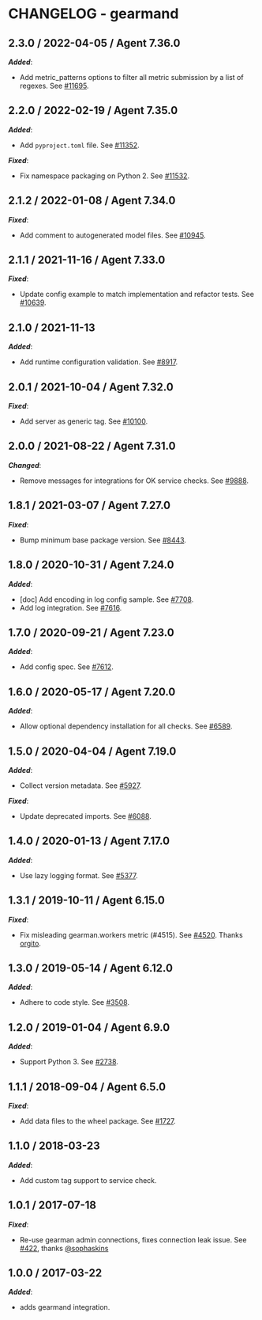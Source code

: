 # CHANGELOG - gearmand

## 2.3.0 / 2022-04-05 / Agent 7.36.0

***Added***: 

* Add metric_patterns options to filter all metric submission by a list of regexes. See [#11695](https://github.com/DataDog/integrations-core/pull/11695).


## 2.2.0 / 2022-02-19 / Agent 7.35.0

***Added***: 

* Add `pyproject.toml` file. See [#11352](https://github.com/DataDog/integrations-core/pull/11352).

***Fixed***: 

* Fix namespace packaging on Python 2. See [#11532](https://github.com/DataDog/integrations-core/pull/11532).


## 2.1.2 / 2022-01-08 / Agent 7.34.0

***Fixed***: 

* Add comment to autogenerated model files. See [#10945](https://github.com/DataDog/integrations-core/pull/10945).


## 2.1.1 / 2021-11-16 / Agent 7.33.0

***Fixed***: 

* Update config example to match implementation and refactor tests. See [#10639](https://github.com/DataDog/integrations-core/pull/10639).


## 2.1.0 / 2021-11-13

***Added***: 

* Add runtime configuration validation. See [#8917](https://github.com/DataDog/integrations-core/pull/8917).


## 2.0.1 / 2021-10-04 / Agent 7.32.0

***Fixed***: 

* Add server as generic tag. See [#10100](https://github.com/DataDog/integrations-core/pull/10100).


## 2.0.0 / 2021-08-22 / Agent 7.31.0

***Changed***: 

* Remove messages for integrations for OK service checks. See [#9888](https://github.com/DataDog/integrations-core/pull/9888).


## 1.8.1 / 2021-03-07 / Agent 7.27.0

***Fixed***: 

* Bump minimum base package version. See [#8443](https://github.com/DataDog/integrations-core/pull/8443).


## 1.8.0 / 2020-10-31 / Agent 7.24.0

***Added***: 

* [doc] Add encoding in log config sample. See [#7708](https://github.com/DataDog/integrations-core/pull/7708).
* Add log integration. See [#7616](https://github.com/DataDog/integrations-core/pull/7616).


## 1.7.0 / 2020-09-21 / Agent 7.23.0

***Added***: 

* Add config spec. See [#7612](https://github.com/DataDog/integrations-core/pull/7612).


## 1.6.0 / 2020-05-17 / Agent 7.20.0

***Added***: 

* Allow optional dependency installation for all checks. See [#6589](https://github.com/DataDog/integrations-core/pull/6589).


## 1.5.0 / 2020-04-04 / Agent 7.19.0

***Added***: 

* Collect version metadata. See [#5927](https://github.com/DataDog/integrations-core/pull/5927).

***Fixed***: 

* Update deprecated imports. See [#6088](https://github.com/DataDog/integrations-core/pull/6088).


## 1.4.0 / 2020-01-13 / Agent 7.17.0

***Added***: 

* Use lazy logging format. See [#5377](https://github.com/DataDog/integrations-core/pull/5377).


## 1.3.1 / 2019-10-11 / Agent 6.15.0

***Fixed***: 

* Fix misleading gearman.workers metric (#4515). See [#4520](https://github.com/DataDog/integrations-core/pull/4520). Thanks [orgito](https://github.com/orgito).


## 1.3.0 / 2019-05-14 / Agent 6.12.0

***Added***: 

* Adhere to code style. See [#3508](https://github.com/DataDog/integrations-core/pull/3508).


## 1.2.0 / 2019-01-04 / Agent 6.9.0

***Added***: 

* Support Python 3. See [#2738](https://github.com/DataDog/integrations-core/pull/2738).


## 1.1.1 / 2018-09-04 / Agent 6.5.0

***Fixed***: 

* Add data files to the wheel package. See [#1727](https://github.com/DataDog/integrations-core/pull/1727).


## 1.1.0 / 2018-03-23

***Added***: 

* Add custom tag support to service check.


## 1.0.1 / 2017-07-18

***Fixed***: 

* Re-use gearman admin connections, fixes connection leak issue. See [#422](https://github.com/DataDog/integrations-core/issues/422), thanks [@sophaskins](https://github.com/sophaskins)


## 1.0.0 / 2017-03-22

***Added***: 

* adds gearmand integration.

